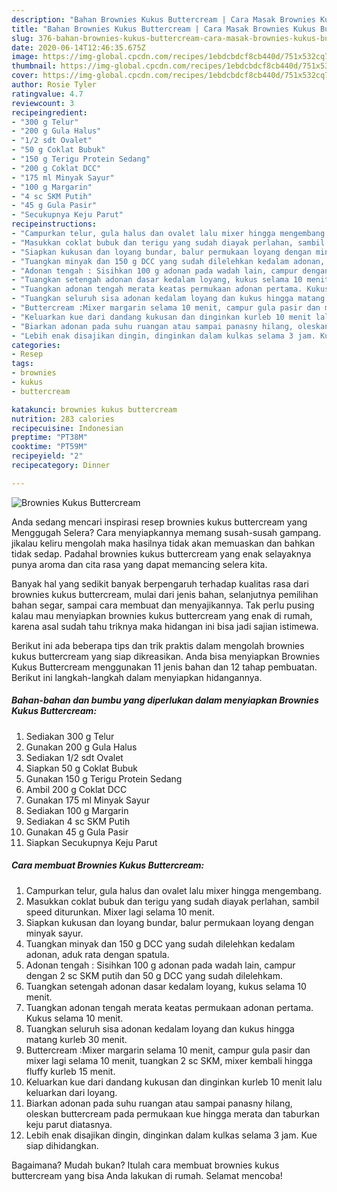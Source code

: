 ```yaml
---
description: "Bahan Brownies Kukus Buttercream | Cara Masak Brownies Kukus Buttercream Yang Enak dan Simpel"
title: "Bahan Brownies Kukus Buttercream | Cara Masak Brownies Kukus Buttercream Yang Enak dan Simpel"
slug: 376-bahan-brownies-kukus-buttercream-cara-masak-brownies-kukus-buttercream-yang-enak-dan-simpel
date: 2020-06-14T12:46:35.675Z
image: https://img-global.cpcdn.com/recipes/1ebdcbdcf8cb440d/751x532cq70/brownies-kukus-buttercream-foto-resep-utama.jpg
thumbnail: https://img-global.cpcdn.com/recipes/1ebdcbdcf8cb440d/751x532cq70/brownies-kukus-buttercream-foto-resep-utama.jpg
cover: https://img-global.cpcdn.com/recipes/1ebdcbdcf8cb440d/751x532cq70/brownies-kukus-buttercream-foto-resep-utama.jpg
author: Rosie Tyler
ratingvalue: 4.7
reviewcount: 3
recipeingredient:
- "300 g Telur"
- "200 g Gula Halus"
- "1/2 sdt Ovalet"
- "50 g Coklat Bubuk"
- "150 g Terigu Protein Sedang"
- "200 g Coklat DCC"
- "175 ml Minyak Sayur"
- "100 g Margarin"
- "4 sc SKM Putih"
- "45 g Gula Pasir"
- "Secukupnya Keju Parut"
recipeinstructions:
- "Campurkan telur, gula halus dan ovalet lalu mixer hingga mengembang."
- "Masukkan coklat bubuk dan terigu yang sudah diayak perlahan, sambil speed diturunkan. Mixer lagi selama 10 menit."
- "Siapkan kukusan dan loyang bundar, balur permukaan loyang dengan minyak sayur."
- "Tuangkan minyak dan 150 g DCC yang sudah dilelehkan kedalam adonan, aduk rata dengan spatula."
- "Adonan tengah : Sisihkan 100 g adonan pada wadah lain, campur dengan 2 sc SKM putih dan 50 g DCC yang sudah dilelehkam."
- "Tuangkan setengah adonan dasar kedalam loyang, kukus selama 10 menit."
- "Tuangkan adonan tengah merata keatas permukaan adonan pertama. Kukus selama 10 menit."
- "Tuangkan seluruh sisa adonan kedalam loyang dan kukus hingga matang kurleb 30 menit."
- "Buttercream :Mixer margarin selama 10 menit, campur gula pasir dan mixer lagi selama 10 menit, tuangkan 2 sc SKM, mixer kembali hingga fluffy kurleb 15 menit."
- "Keluarkan kue dari dandang kukusan dan dinginkan kurleb 10 menit lalu keluarkan dari loyang."
- "Biarkan adonan pada suhu ruangan atau sampai panasny hilang, oleskan buttercream pada permukaan kue hingga merata dan taburkan keju parut diatasnya."
- "Lebih enak disajikan dingin, dinginkan dalam kulkas selama 3 jam. Kue siap dihidangkan."
categories:
- Resep
tags:
- brownies
- kukus
- buttercream

katakunci: brownies kukus buttercream 
nutrition: 283 calories
recipecuisine: Indonesian
preptime: "PT38M"
cooktime: "PT59M"
recipeyield: "2"
recipecategory: Dinner

---
```



![Brownies Kukus Buttercream](https://img-global.cpcdn.com/recipes/1ebdcbdcf8cb440d/751x532cq70/brownies-kukus-buttercream-foto-resep-utama.jpg)

Anda sedang mencari inspirasi resep brownies kukus buttercream yang Menggugah Selera? Cara menyiapkannya memang susah-susah gampang. jikalau keliru mengolah maka hasilnya tidak akan memuaskan dan bahkan tidak sedap. Padahal brownies kukus buttercream yang enak selayaknya punya aroma dan cita rasa yang dapat memancing selera kita.

Banyak hal yang sedikit banyak berpengaruh terhadap kualitas rasa dari brownies kukus buttercream, mulai dari jenis bahan, selanjutnya pemilihan bahan segar, sampai cara membuat dan menyajikannya. Tak perlu pusing kalau mau menyiapkan brownies kukus buttercream yang enak di rumah, karena asal sudah tahu triknya maka hidangan ini bisa jadi sajian istimewa.




Berikut ini ada beberapa tips dan trik praktis dalam mengolah brownies kukus buttercream yang siap dikreasikan. Anda bisa menyiapkan Brownies Kukus Buttercream menggunakan 11 jenis bahan dan 12 tahap pembuatan. Berikut ini langkah-langkah dalam menyiapkan hidangannya.

<!--inarticleads1-->

##### Bahan-bahan dan bumbu yang diperlukan dalam menyiapkan Brownies Kukus Buttercream:

1. Sediakan 300 g Telur
1. Gunakan 200 g Gula Halus
1. Sediakan 1/2 sdt Ovalet
1. Siapkan 50 g Coklat Bubuk
1. Gunakan 150 g Terigu Protein Sedang
1. Ambil 200 g Coklat DCC
1. Gunakan 175 ml Minyak Sayur
1. Sediakan 100 g Margarin
1. Sediakan 4 sc SKM Putih
1. Gunakan 45 g Gula Pasir
1. Siapkan Secukupnya Keju Parut




<!--inarticleads2-->

##### Cara membuat Brownies Kukus Buttercream:

1. Campurkan telur, gula halus dan ovalet lalu mixer hingga mengembang.
1. Masukkan coklat bubuk dan terigu yang sudah diayak perlahan, sambil speed diturunkan. Mixer lagi selama 10 menit.
1. Siapkan kukusan dan loyang bundar, balur permukaan loyang dengan minyak sayur.
1. Tuangkan minyak dan 150 g DCC yang sudah dilelehkan kedalam adonan, aduk rata dengan spatula.
1. Adonan tengah : Sisihkan 100 g adonan pada wadah lain, campur dengan 2 sc SKM putih dan 50 g DCC yang sudah dilelehkam.
1. Tuangkan setengah adonan dasar kedalam loyang, kukus selama 10 menit.
1. Tuangkan adonan tengah merata keatas permukaan adonan pertama. Kukus selama 10 menit.
1. Tuangkan seluruh sisa adonan kedalam loyang dan kukus hingga matang kurleb 30 menit.
1. Buttercream :Mixer margarin selama 10 menit, campur gula pasir dan mixer lagi selama 10 menit, tuangkan 2 sc SKM, mixer kembali hingga fluffy kurleb 15 menit.
1. Keluarkan kue dari dandang kukusan dan dinginkan kurleb 10 menit lalu keluarkan dari loyang.
1. Biarkan adonan pada suhu ruangan atau sampai panasny hilang, oleskan buttercream pada permukaan kue hingga merata dan taburkan keju parut diatasnya.
1. Lebih enak disajikan dingin, dinginkan dalam kulkas selama 3 jam. Kue siap dihidangkan.




Bagaimana? Mudah bukan? Itulah cara membuat brownies kukus buttercream yang bisa Anda lakukan di rumah. Selamat mencoba!
